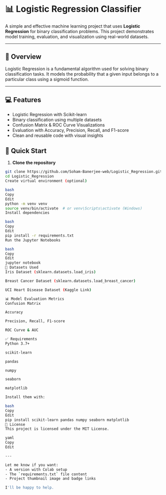# 📊 Logistic Regression Classifier

A simple and effective machine learning project that uses **Logistic Regression** for binary classification problems. This project demonstrates model training, evaluation, and visualization using real-world datasets.

---

## 🧠 Overview

Logistic Regression is a fundamental algorithm used for solving binary classification tasks. It models the probability that a given input belongs to a particular class using a sigmoid function.

---

## 💻 Features

- Logistic Regression with Scikit-learn
- Binary classification using multiple datasets
- Confusion Matrix & ROC Curve Visualizations
- Evaluation with Accuracy, Precision, Recall, and F1-score
- Clean and reusable code with visual insights

## 🚀 Quick Start

1. **Clone the repository**
```bash
git clone https://github.com/Soham-Banerjee-web/Logistic_Regression.git
cd Logistic_Regression
Create virtual environment (optional)

bash
Copy
Edit
python -m venv venv
source venv/bin/activate  # or venv\Scripts\activate (Windows)
Install dependencies

bash
Copy
Edit
pip install -r requirements.txt
Run the Jupyter Notebooks

bash
Copy
Edit
jupyter notebook
🧪 Datasets Used
Iris Dataset (sklearn.datasets.load_iris)

Breast Cancer Dataset (sklearn.datasets.load_breast_cancer)

UCI Heart Disease Dataset (Kaggle Link)

📊 Model Evaluation Metrics
Confusion Matrix

Accuracy

Precision, Recall, F1-score

ROC Curve & AUC

✅ Requirements
Python 3.7+

scikit-learn

pandas

numpy

seaborn

matplotlib

Install them with:

bash
Copy
Edit
pip install scikit-learn pandas numpy seaborn matplotlib
📜 License
This project is licensed under the MIT License.

yaml
Copy
Edit

---

Let me know if you want:
- A version with Colab setup
- The `requirements.txt` file content
- Project thumbnail image and badge links

I'll be happy to help.
